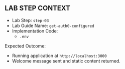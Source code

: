 ## LAB STEP CONTEXT
- Lab Step: `step-03`
- Lab Guide Name: `get-auth0-configured`
- Implementation Code:
  - `.env`

Expected Outcome:
- Running application at `http://localhost:3000`
- Welcome message sent and static content returned.